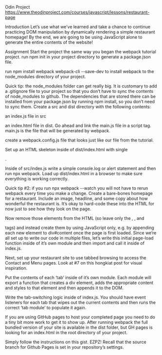 Odin Project https://www.theodinproject.com/courses/javascript/lessons/restaurant-page

Introduction
Let’s use what we’ve learned and take a chance to continue practicing DOM manipulation by dynamically rendering a simple restaurant homepage! By the end, we are going to be using JavaScript alone to generate the entire contents of the website!

Assignment
Start the project the same way you began the webpack tutorial project.
run npm init in your project directory to generate a package.json file.

run npm install webpack webpack-cli --save-dev to install webpack to the node_modules directory of your project.

Quick tip: the node_modules folder can get really big. It is customary to add a .gitignore file to your project so that you don’t have to sync the contents of node_modules to github. The dependencies that are stored there can be installed from your package.json by running npm install, so you don’t need to sync them.
Create a src and dist directory with the following contents:

an index.js file in src

an index.html file in dist. Go ahead and link the main.js file in a script tag. main.js is the file that will be generated by webpack.

create a webpack.config.js file that looks just like our file from the tutorial.

Set up an HTML skeleton inside of dist/index.html with single <div id="content">.

Inside of src/index.js write a simple console.log or alert statement and then run npx webpack. Load up dist/index.html in a browser to make sure everything is working correctly.

Quick tip #2: if you run npx webpack --watch you will not have to rerun webpack every time you make a change.
Create a bare-bones homepage for a restaurant. Include an image, headline, and some copy about how wonderful the restaurant is. It’s okay to hard-code these into the HTML for now just to see how they look on the page.

Now remove those elements from the HTML (so leave only the <html>, <body>, and <div id="content"> tags) and instead create them by using JavaScript only, e.g. by appending each new element to div#content once the page is first loaded. Since we’re all set up to write our code in multiple files, let’s write this initial page-load function inside of it’s own module and then import and call it inside of index.js.

Next, set up your restaurant site to use tabbed browsing to access the Contact and Menu pages. Look at #7 on this hongkiat post for visual inspiration.

Put the contents of each ‘tab’ inside of it’s own module. Each module will export a function that creates a div element, adds the appropriate content and styles to that element and then appends it to the DOM.

Write the tab-switching logic inside of index.js. You should have event listeners for each tab that wipes out the current contents and then runs the correct ‘tab module’ to populate it again.

If you are using GitHub pages to host your completed page you need to do a tiny bit more work to get it to show up. After running webpack the full bundled version of your site is available in the dist folder, but GH pages is looking for an index.html in the root directory of your project.

Simply follow the instructions on this gist. EZPZ!
Recall that the source branch for Github Pages is set in your repository’s settings.
